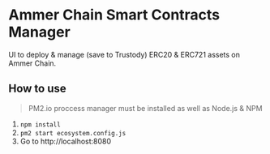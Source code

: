 # Ammer Chain Smart Contracts Manager

UI to deploy & manage (save to Trustody) ERC20 & ERC721 assets on Ammer Chain.

## How to use

> PM2.io proccess manager must be installed as well as Node.js & NPM

1. `npm install`
2. `pm2 start ecosystem.config.js`
3. Go to http://localhost:8080
